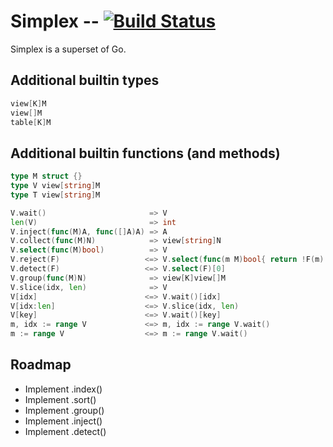 # Simplex -- [![Build Status](https://travis-ci.org/fd/simplex.png?branch=master)](https://travis-ci.org/fd/simplex)

Simplex is a superset of Go.

## Additional builtin types

```go
view[K]M
view[]M
table[K]M
```

## Additional builtin functions (and methods)

```go
type M struct {}
type V view[string]M
type T view[string]M

V.wait()                       => V
len(V)                         => int
V.inject(func(M)A, func([]A)A) => A
V.collect(func(M)N)            => view[string]N
V.select(func(M)bool)          => V
V.reject(F)                   <=> V.select(func(m M)bool{ return !F(m) })
V.detect(F)                   <=> V.select(F)[0]
V.group(func(M)N)              => view[K]view[]M
V.slice(idx, len)              => V
V[idx]                        <=> V.wait()[idx]
V[idx:len]                    <=> V.slice(idx, len)
V[key]                        <=> V.wait()[key]
m, idx := range V             <=> m, idx := range V.wait()
m := range V                  <=> m := range V.wait()
```

## Roadmap

- Implement .index()
- Implement .sort()
- Implement .group()
- Implement .inject()
- Implement .detect()
